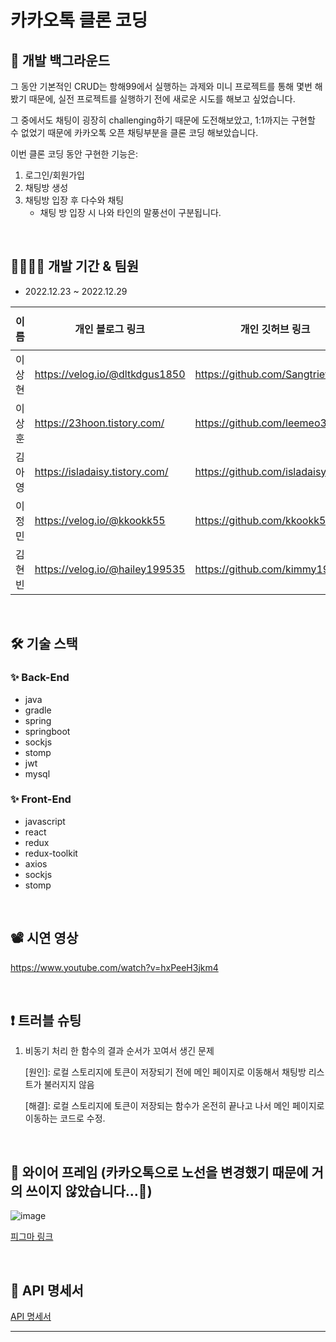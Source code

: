 # 카카오톡 클론 코딩

## 📝 개발 백그라운드

그 동안 기본적인 CRUD는 항해99에서 실행하는 과제와 미니 프로젝트를 통해 몇번 해봤기 때문에, 실전 프로젝트를 실행하기 전에 새로운 시도를 해보고 싶었습니다.

그 중에서도 채팅이 굉장히 challenging하기 때문에 도전해보았고, 1:1까지는 구현할 수 없었기 때문에 카카오톡 오픈 채팅부분을 클론 코딩 해보았습니다.

이번 클론 코딩 동안 구현한 기능은:

1. 로그인/회원가입
2. 채팅방 생성
3. 채팅방 입장 후 다수와 채팅
    - 채팅 방 입장 시 나와 타인의 말풍선이 구분됩니다.
 

<br />

## 👨‍👩‍👧‍👦 개발 기간 & 팀원

- 2022.12.23 ~ 2022.12.29

| 이름 | 개인 블로그 링크 | 개인 깃허브 링크 | FE / BE |
| --- | --- | --- | --- |
| 이상현 | https://velog.io/@dltkdgus1850 | https://github.com/Sangtriever | BE 📤 |
| 이상훈 | https://23hoon.tistory.com/ | https://github.com/leemeo3 | BE 📤 |
| 김아영 | https://isladaisy.tistory.com/ | https://github.com/isladaisy | BE 📤 |
| 이정민 | https://velog.io/@kkookk55 | https://github.com/kkookk55 | FE 📨 |
| 김현빈 | https://velog.io/@hailey199535 | https://github.com/kimmy199535 | FE 📨 |

<br />



## 🛠 기술 스택

### ✨ Back-End
- java
- gradle
- spring
- springboot
- sockjs
- stomp
- jwt
- mysql


### ✨ Front-End
- javascript
- react
- redux
- redux-toolkit
- axios
- sockjs
- stomp

<br />

## 📽 시연 영상
https://www.youtube.com/watch?v=hxPeeH3jkm4

<br />



## ❗️ 트러블 슈팅

1. 비동기 처리 한 함수의 결과 순서가 꼬여서 생긴 문제
    
    [원인]: 로컬 스토리지에 토큰이 저장되기 전에 메인 페이지로 이동해서 채팅방 리스트가 불러지지 않음
    
    [해결]: 로컬 스토리지에 토큰이 저장되는 함수가 온전히 끝나고 나서 메인 페이지로 이동하는 코드로 수정.

<br />



## 🎨 와이어 프레임 (카카오톡으로 노선을 변경했기 때문에 거의 쓰이지 않았습니다...🫠)
![image](https://user-images.githubusercontent.com/113615839/209914986-c20a7c0a-6b50-4141-acac-74921212798f.png)

[피그마 링크 ](https://www.figma.com/file/MPfQUpfR0u5nVCw5Vf4Mvv/LINE-%ED%81%B4%EB%A1%A0-%EC%BD%94%EB%94%A9?node-id=0%3A1&t=cB9EpV2sFOEmLXnx-0)

<br />



## 📖 API 명세서

[API 명세서](https://www.notion.so/f5ee37fc5b664dad9bd9767653a88496)

---
